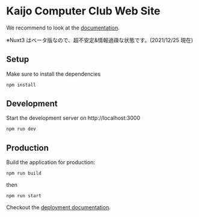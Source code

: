 # Kaijo Computer Club Web Site

We recommend to look at the [documentation](https://v3.nuxtjs.org).

※Nuxt3 はベータ版なので、超不安定&情報過疎な状態です。(2021/12/25 現在)

## Setup

Make sure to install the dependencies

```bash
npm install
```

## Development

Start the development server on http://localhost:3000

```bash
npm run dev
```

## Production

Build the application for production:

```bash
npm run build
```

then

```bash
npm run start
```

Checkout the [deployment documentation](https://v3.nuxtjs.org/docs/deployment).
